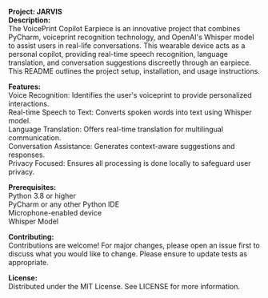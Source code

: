 
**Project: JARVIS**  
**Description:**  
The VoicePrint Copilot Earpiece is an innovative project that combines PyCharm, voiceprint recognition technology, and OpenAI's Whisper model to assist users in real-life conversations. This wearable device acts as a personal copilot, providing real-time speech recognition, language translation, and conversation suggestions discreetly through an earpiece. This README outlines the project setup, installation, and usage instructions.

**Features:**  
Voice Recognition: Identifies the user's voiceprint to provide personalized interactions.    
Real-time Speech to Text: Converts spoken words into text using Whisper model.    
Language Translation: Offers real-time translation for multilingual communication.    
Conversation Assistance: Generates context-aware suggestions and responses.    
Privacy Focused: Ensures all processing is done locally to safeguard user privacy.    

**Prerequisites:**  
Python 3.8 or higher    
PyCharm or any other Python IDE    
Microphone-enabled device    
Whisper Model    

**Contributing:**  
Contributions are welcome! For major changes, please open an issue first to discuss what you would like to change. Please ensure to update tests as appropriate.

**License:**  
Distributed under the MIT License. See LICENSE for more information.

